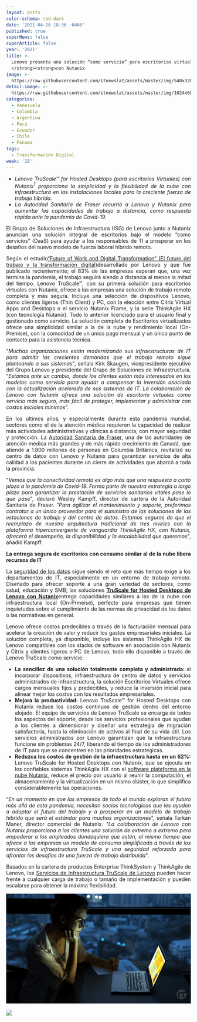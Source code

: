 ```yaml
---
layout: posts
color-schema: red-dark
date: '2021-04-20 18:36 -0400'
published: true
superNews: false
superArticle: false
year: '2021'
title: >-
  Lenovo presenta una solución “como servicio” para escritorios virtuales
  </strong><strong>con Nutanix
image: >-
  https://raw.githubusercontent.com/itnewslat/assets/master/img/540x320/Mujer-trabajando-Laptop-p.jpg
detail-image: >-
  https://raw.githubusercontent.com/itnewslat/assets/master/img/1024x680/Mujer-trabajando-Laptop-g.jpg
categories:
  - Venezuela
  - Colombia
  - Argentina
  - Perú
  - Ecuador
  - Chile
  - Panama
tags:
  - Transformación Digital
week: '18'
---
```

<ul style="text-align: justify;">
	<li><em>Lenovo TruScale™ for Hosted Desktops (para escritorios Virtuales) con Nutanix</em><em><sup>1</sup></em><em> proporciona la simplicidad y la flexibilidad de la nube con infraestructura en las instalaciones locales para la creciente fuerza de trabajo híbrida.</em></li>
	<li><em>La Autoridad Sanitaria de Fraser recurrió a Lenovo</em><em> y Nutanix</em><em> para aumentar las capacidades de trabajo a distancia, como respuesta rápida ante la pandemia de Covid-19.</em></li>
</ul>
<p style="text-align: justify;">El Grupo de Soluciones de Infraestructura (ISG) de Lenovo junto a Nutanix anuncian una solución integral de escritorios bajo el modelo “como servicios” (DaaS) para ayudar a los responsables de TI a prosperar en los desafíos del nuevo modelo de fuerza laboral híbrido remoto.</p>
<p style="text-align: justify;">Según el estudio<a href="https://news.lenovo.com/press-kits/lenovo-future-of-work-study-march-2021/">“Future of Work and Digital Transformation” (El futuro del trabajo y la transformación digital)</a>desarrollado por Lenovo y que fue publicado recientemente; el 83% de las empresas esperan que, una vez termine la pandemia, el trabajo seguirá siendo a distancia al menos la mitad del tiempo. Lenovo TruScale™, con su primera solución para escritorios virtuales con Nutanix, ofrece a las empresas una solución de trabajo remoto completa y más segura. Incluye una selección de dispositivos Lenovo, como clientes ligeros (Thin Client) y PC, con la elección entre Citrix Virtual Apps and Desktops o el servicio Nutanix Frame, y la serie ThinkAgile HX (con tecnología Nutanix). Todo lo anterior licenciado para el usuario final y gestionado como servicio. La solución completa de Escritorios virtualizados ofrece una simplicidad similar a la de la nube y rendimiento local (On-Premise), con la comodidad de un único pago mensual y un único punto de contacto para la asistencia técnica.</p>
<p style="text-align: justify;">“<em>Muchas organizaciones están modernizando sus infraestructuras de IT para admitir las crecientes demandas que el trabajo remoto sigue planteando a sus sistemas</em>", señala Kirk Skaugen, vicepresidente ejecutivo del Grupo Lenovo y presidente del Grupo de Soluciones de Infraestructura. “<em>Estamos ante un cambio, donde los clientes están más interesados en los modelos como servicio para ayudar a compensar la inversión asociada con la actualización acelerada de sus sistemas de IT. La colaboración de Lenovo con Nutanix ofrece una solución de escritorio virtuales como servicio más seguro, más fácil de proteger, implementar y administrar con costos iniciales mínimos</em>”.</p>
<p style="text-align: justify;">En los últimos años, y especialmente durante esta pandemia mundial, sectores como el de la atención médica requieren la capacidad de realizar más actividades administrativas y clínicas a distancia, con mayor seguridad y protección. La <a href="https://www.lenovo.com/us/en/resources/data-center-solutions/case-studies/fraser-health-authority/">Autoridad Sanitaria de Fraser</a>, una de las autoridades de atención médica más grandes y de más rápido crecimiento de Canadá, que atiende a 1.800 millones de personas en Columbia Británica, revitalizó su centro de datos con Lenovo y Nutanix para garantizar servicios de alta calidad a los pacientes durante un cierre de actividades que abarcó a toda la provincia.</p>
<p style="text-align: justify;">"<em>Vemos que la conectividad remota es algo más que una respuesta a corto plazo a la pandemia de Covid-19. Forma parte de nuestra estrategia a largo plazo para garantizar la prestación de servicios sanitarios vitales pase lo que pase</em>", declaró Wesley Kampff, director de cartera de la Autoridad Sanitaria de Fraser. “<em>Para agilizar el mantenimiento y soporte, preferimos contratar a un único proveedor para el suministro de las soluciones de las estaciones de trabajo y del centro de datos. Estamos seguros de que el reemplazo de nuestra arquitectura tradicional de tres niveles con la plataforma hiperconvergente de vanguardia ThinkAgile HX, con Nutanix, ofrecerá el desempeño, la disponibilidad y la escalabilidad que queremos</em>", añadió Kampff.</p>
<p style="text-align: justify;"><strong>La entrega segura de escritorios con consumo similar al de la nube libera recursos de IT</strong></p>
<p style="text-align: justify;">La <a href="https://news.lenovo.com/press-kits/lenovo-future-of-work-study-march-2021/">seguridad de los datos</a> sigue siendo el reto que más tiempo exige a los departamentos de IT, especialmente en un entorno de trabajo remoto. Diseñado para ofrecer soporte a una gran variedad de sectores, como salud, educación y SMB; las soluciones <a href="http://www.lenovo.com/hosteddesktops"><strong>TruScale for Hosted Desktops de Lenovo con Nutanix</strong></a>entrega capacidades similares a las de la nube con infraestructura local (On-Prmeise), perfecto para empresas que tienen inquietudes sobre el cumplimiento de las normas de privacidad de los datos o las normativas en general.</p>
<p style="text-align: justify;">Lenovo ofrece costos predecibles a través de la facturación mensual para acelerar la creación de valor y reducir los gastos empresariales iniciales. La solución completa, ya disponible, incluye los sistemas ThinkAgile HX de Lenovo compatibles con los stacks de software en asociación con Nutanix y Citrix y clientes ligeros o PC de Lenovo, todo ello disponible a través de Lenovo TruScale como servicio:</p>

<ul style="text-align: justify;">
	<li><strong>La sencillez de una solución totalmente completa y administrada: </strong>al incorporar dispositivos, infraestructura de centro de datos y servicios administrados de infraestructura, la solución Escritorios Virtuales ofrece cargos mensuales fijos y predecibles, y reduce la inversión inicial para alinear mejor los costos con los resultados empresariales.</li>
	<li><strong>Mejora la productividad: </strong>Lenovo TruScale™ for Hosted Desktops con Nutanix reduce los costos continuos de gestión dentro del entorno alojado. El equipo de servicios de Lenovo TruScale se encarga de todos los aspectos del soporte, desde los servicios profesionales que ayudan a los clientes a dimensionar y diseñar una estrategia de migración satisfactoria, hasta la eliminación de activos al final de su vida útil. Los servicios administrados por Lenovo garantizan que la infraestructura funcione sin problemas 24/7, liberando el tiempo de los administradores de IT para que se concentren en las prioridades estratégicas.</li>
	<li><strong>Reduzca los costos de gestión de la infraestructura hasta en un 62%: </strong>Lenovo TruScale for Hosted Desktops con Nutanix, que se ejecuta en los confiables sistemas ThinkAgile HX con el <a href="https://www.nutanix.com/viewer?type=pdf&amp;lpurl=/go/nutanix-enterprise-cloud-tco-roi&amp;fromCampaign=true">software </a><a href="https://www.nutanix.com/viewer?type=pdf&amp;lpurl=/go/nutanix-enterprise-cloud-tco-roi&amp;fromCampaign=true">p</a><a href="https://www.nutanix.com/viewer?type=pdf&amp;lpurl=/go/nutanix-enterprise-cloud-tco-roi&amp;fromCampaign=true">lataforma en la </a><a href="https://www.nutanix.com/viewer?type=pdf&amp;lpurl=/go/nutanix-enterprise-cloud-tco-roi&amp;fromCampaign=true">nube </a><a href="https://www.nutanix.com/viewer?type=pdf&amp;lpurl=/go/nutanix-enterprise-cloud-tco-roi&amp;fromCampaign=true">Nutanix</a>, reduce el precio por usuario al reunir la computación, el almacenamiento y la virtualización en un mismo clúster, lo que simplifica considerablemente las operaciones.</li>
</ul>
<p style="text-align: justify;">“<em>En un momento en que las empresas de todo el mundo exploran el futuro más allá de esta pandemia, necesitan socios tecnológicos que les ayuden a adoptar el futuro del trabajo y a prosperar en un modelo de trabajo híbrido que será el estándar para muchas organizaciones</em>", señala Tarkan Maner, director comercial de Nutanix. <em>"La colaboración de Lenovo con Nutanix proporciona a los clientes una solución de extremo a extremo para empoderar a los empleados dondequiera que estén, al mismo tiempo que ofrece a las empresas un modelo de consumo simplificado a través de los servicios de infraestructura TruScale y una seguridad reforzada para afrontar los desafíos de una fuerza de trabajo distribuida</em>".</p>
<p style="text-align: justify;">Basados en la cartera de productos Enterprise ThinkSystem y ThinkAgile de Lenovo, los <a href="https://www.lenovo.com/us/en/data-center/services/truscale-infrastructure-services">Servicios de Infraestructura TruScale de Lenovo</a> pueden hacer frente a cualquier carga de trabajo o tamaño de implementación y pueden escalarse para obtener la máxima flexibilidad.</p>

![](https://raw.githubusercontent.com/itnewslat/assets/master/img/540x320/Mujer-trabajando-Laptop-p.jpg)

<img src="https://tracker.metricool.com/c3po.jpg?hash=56f88a41e39ab42c063cc51676587a04"/>
